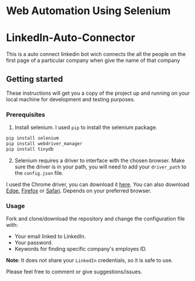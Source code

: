 # Web Automation Using Selenium

# LinkedIn-Auto-Connector 

This is a auto connect linkedin bot wich connects the all the people on the first page of a particular company when give the name of that company 

## Getting started

These instructions will get you a copy of the project up and running on your local machine for development and testing purposes.

### Prerequisites

1. Install selenium. I used `pip` to install the selenium package.

``` bash
pip install selenium
pip install webdriver_manager
pip install tinydb 
   ```

2. Selenium requires a driver to interface with the chosen browser. Make sure the driver is in your path, you will need to add your `driver_path` to the `config.json` file.

I used the Chrome driver, you can download it [here](https://sites.google.com/a/chromium.org/chromedriver/downloads). You can also download [Edge](https://developer.microsoft.com/en-us/microsoft-edge/tools/webdriver/), [Firefox](https://github.com/mozilla/geckodriver/releases) or [Safari](https://webkit.org/blog/6900/webdriver-support-in-safari-10/). Depends on your preferred browser.

### Usage

Fork and clone/download the repository and change the configuration file with:

* Your email linked to LinkedIn.
* Your password.
* Keywords for finding specific company's employes ID.

**Note**: It does not share your `LinkedIn` credentials, so it is safe to use.

Please feel free to comment or give suggestions/issues.
